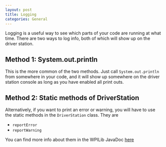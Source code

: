 ```yaml
---
layout: post
title: Logging
categories: General
---
```


Logging is a useful way to see which parts of your code are running at what time. 
There are two ways to log info, both of which will show up on the driver station.


## Method 1: System.out.println

This is the more common of the two methods. Just call `System.out.println` from somewhere in your code,
and it will show up somewhere on the driver station console as long as you have enabled all print outs.

## Method 2: Static methods of DriverStation

Alternatively, if you want to print an error or warning, you will have to use the static methods in the `DriverStation` class. They are

* `reportError` 
* `reportWarning`

You can find more info about them in the WPILib JavaDoc [here](http://first.wpi.edu/FRC/roborio/release/docs/java/edu/wpi/first/wpilibj/DriverStation.html#reportError-java.lang.String-boolean-)
